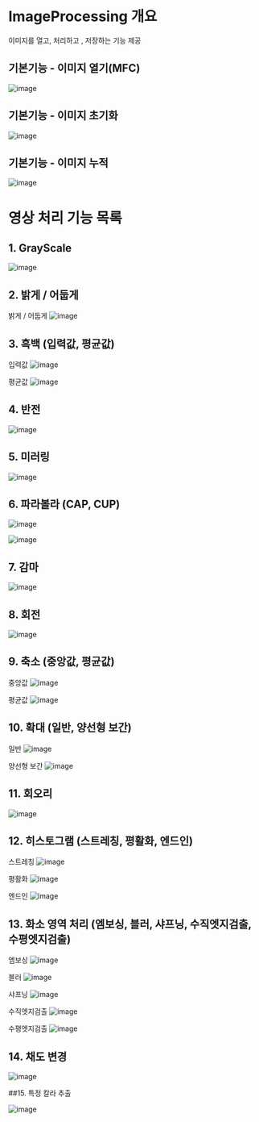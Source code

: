 # ImageProcessing 개요

이미지를 열고, 처리하고 , 저장하는 기능 제공





## 기본기능 - 이미지 열기(MFC)

![image](https://github.com/user-attachments/assets/c86827ce-41e4-4f98-afca-7bd1473ca562)


## 기본기능 - 이미지 초기화

![image](https://github.com/user-attachments/assets/7ceb99e0-37a5-4281-a78c-c32749725bd4)


## 기본기능 - 이미지 누적

![image](https://github.com/user-attachments/assets/140425e8-1381-4fc2-bd1d-0e7673c7aaa8)






# 영상 처리 기능 목록


## 1. GrayScale




   ![image](https://github.com/user-attachments/assets/a62d6740-0186-4ded-a316-8593cc6245d0)



## 2. 밝게 / 어둡게




   밝게 / 어둡게
   ![image](https://github.com/user-attachments/assets/5f202ab2-2654-4ae4-8fc7-bc0de075eb06)



## 3. 흑백 (입력값, 평균값)




   입력값
   ![image](https://github.com/user-attachments/assets/ebc81be3-a7a9-4885-ae23-3caacad0cea6)


   평균값
   ![image](https://github.com/user-attachments/assets/40f27b8e-8a98-4da2-b285-5e5e438c8fea)



## 4. 반전




   ![image](https://github.com/user-attachments/assets/d7b2e786-1b9e-48f7-9b11-f7d8c8e05ead)



## 5. 미러링




   ![image](https://github.com/user-attachments/assets/9322295c-b3db-4741-a981-b320cbd18eae)



## 6. 파라볼라 (CAP, CUP)




   ![image](https://github.com/user-attachments/assets/311351af-9297-4f42-b8d4-6c093716123c)
   
   ![image](https://github.com/user-attachments/assets/951f59ae-1dbb-48cc-800c-2e7b2ecec714)



## 7. 감마




   ![image](https://github.com/user-attachments/assets/d8b6e48c-64e7-4186-8eaa-defb4f36ba4c)



## 8. 회전




   ![image](https://github.com/user-attachments/assets/8f1d6efb-7c9c-4d7a-9971-39c25185f44b)



## 9. 축소 (중앙값, 평균값)




   중앙값
   ![image](https://github.com/user-attachments/assets/cf9b6e81-f5bd-4b47-bf93-829e10e71c50)




   평균값
   ![image](https://github.com/user-attachments/assets/2e4e42a3-8e9d-4dfc-8c5d-96a766bb7c8d)

   

## 10. 확대 (일반, 양선형 보간)




   일반
   ![image](https://github.com/user-attachments/assets/1a339c8a-5c3b-4d20-a47d-2bb166d03bdd)





   양선형 보간
   ![image](https://github.com/user-attachments/assets/563ce34c-4654-45d3-91de-5f8915a01531)



## 11. 회오리




   ![image](https://github.com/user-attachments/assets/c657d15d-099f-4c54-b941-0febe85def24)



## 12. 히스토그램 (스트레칭, 평활화, 엔드인)




   스트레칭
   ![image](https://github.com/user-attachments/assets/717c51da-ec03-4050-825a-eaa1e8611b6e)




   평활화
   ![image](https://github.com/user-attachments/assets/1b604f40-6feb-4425-8be2-66ae11c130cc)




   엔드인
   ![image](https://github.com/user-attachments/assets/dec3c777-4760-4e46-8ae0-71a42d440ce9)



## 13. 화소 영역 처리 (엠보싱, 블러, 샤프닝, 수직엣지검출, 수평엣지검출)




   엠보싱
   ![image](https://github.com/user-attachments/assets/81c4f802-1dbb-41e4-8979-1501311c0ba3)




   블러
   ![image](https://github.com/user-attachments/assets/6cab595f-ca3a-4414-b954-7735b1f9fb66)




   샤프닝
   ![image](https://github.com/user-attachments/assets/f7df852d-ce29-43c7-bade-fc9d218730fc)




   수직엣지검출
   ![image](https://github.com/user-attachments/assets/aa307606-3e64-473a-bfaa-964cbea7d531)




   수평엣지검출
   ![image](https://github.com/user-attachments/assets/c6f6c605-644d-45d4-8a78-c09b9a94bcfc)



## 14. 채도 변경




   ![image](https://github.com/user-attachments/assets/cf9b9838-6a12-49e8-b66e-948a089135f9)



##15. 특정 칼라 추출




   ![image](https://github.com/user-attachments/assets/e041d275-ed42-4b86-a3ce-ddb4487df2fb)


